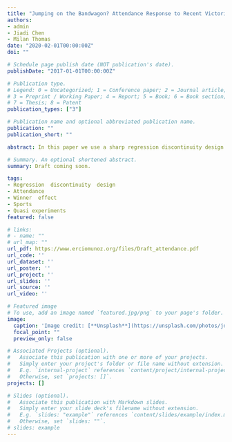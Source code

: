 ```yaml
---
title: "Jumping on the Bandwagon? Attendance Response to Recent Victories in the NBA"
authors:
- admin
- Jiadi Chen
- Milan Thomas
date: "2020-02-01T00:00:00Z"
doi: ""

# Schedule page publish date (NOT publication's date).
publishDate: "2017-01-01T00:00:00Z"

# Publication type.
# Legend: 0 = Uncategorized; 1 = Conference paper; 2 = Journal article;
# 3 = Preprint / Working Paper; 4 = Report; 5 = Book; 6 = Book section;
# 7 = Thesis; 8 = Patent
publication_types: ["3"]

# Publication name and optional abbreviated publication name.
publication: ""
publication_short: ""

abstract: In this paper we use a sharp regression discontinuity design to estimate the causal effect of a win on the attendance of the subsequent game in the National Basketball Association. The data cover games in 1981 to 2018. Our findings indicate that the fan base reacts to a recent victory, with an increase in attendance of approximately 425 tickets. This increase is approximately one-eighth of the superstar effect estimated by Humphreys and Johnson 2020. The positive response to narrow home wins relative to narrow losses suggests that sporting attendance is yet another example of luck being rewarded (Gauriot and Page 2019). In contrast, we do not find changes in attendance for games when the visiting team has a recent victory, implying the absence of externalities.

# Summary. An optional shortened abstract.
summary: Draft coming soon. 

tags:
- Regression  discontinuity  design
- Attendance
- Winner  effect 
- Sports 
- Quasi experiments
featured: false

# links:
# - name: ""
# url_map: ""
url_pdf: https://www.erciomunoz.org/files/Draft_attendance.pdf
url_code: ''
url_dataset: ''
url_poster: ''
url_project: ''
url_slides: ''
url_source: ''
url_video: ''

# Featured image
# To use, add an image named `featured.jpg/png` to your page's folder. 
image:
  caption: 'Image credit: [**Unsplash**](https://unsplash.com/photos/jdD8gXaTZsc)'
  focal_point: ""
  preview_only: false

# Associated Projects (optional).
#   Associate this publication with one or more of your projects.
#   Simply enter your project's folder or file name without extension.
#   E.g. `internal-project` references `content/project/internal-project/index.md`.
#   Otherwise, set `projects: []`.
projects: []

# Slides (optional).
#   Associate this publication with Markdown slides.
#   Simply enter your slide deck's filename without extension.
#   E.g. `slides: "example"` references `content/slides/example/index.md`.
#   Otherwise, set `slides: ""`.
# slides: example
---
```

